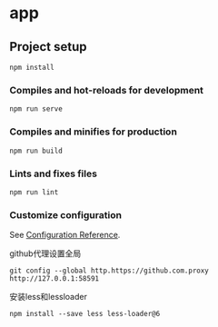 # app

## Project setup
```
npm install
```

### Compiles and hot-reloads for development
```
npm run serve
```

### Compiles and minifies for production
```
npm run build
```

### Lints and fixes files
```
npm run lint
```

### Customize configuration
See [Configuration Reference](https://cli.vuejs.org/config/).



github代理设置全局

```
git config --global http.https://github.com.proxy http://127.0.0.1:58591
```



安装less和lessloader

```
npm install --save less less-loader@6
```

